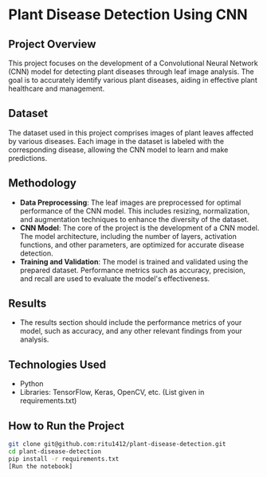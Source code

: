 # Plant Disease Detection Using CNN

## Project Overview
This project focuses on the development of a Convolutional Neural Network (CNN) model for detecting plant diseases through leaf image analysis. The goal is to accurately identify various plant diseases, aiding in effective plant healthcare and management.

## Dataset
The dataset used in this project comprises images of plant leaves affected by various diseases. Each image in the dataset is labeled with the corresponding disease, allowing the CNN model to learn and make predictions.

## Methodology
- **Data Preprocessing**: The leaf images are preprocessed for optimal performance of the CNN model. This includes resizing, normalization, and augmentation techniques to enhance the diversity of the dataset.
- **CNN Model**: The core of the project is the development of a CNN model. The model architecture, including the number of layers, activation functions, and other parameters, are optimized for accurate disease detection.
- **Training and Validation**: The model is trained and validated using the prepared dataset. Performance metrics such as accuracy, precision, and recall are used to evaluate the model's effectiveness.

## Results
- The results section should include the performance metrics of your model, such as accuracy, and any other relevant findings from your analysis.

## Technologies Used
- Python
- Libraries: TensorFlow, Keras, OpenCV, etc. (List given in requirements.txt)

## How to Run the Project
```bash
git clone git@github.com:ritu1412/plant-disease-detection.git
cd plant-disease-detection
pip install -r requirements.txt
[Run the notebook]
```
